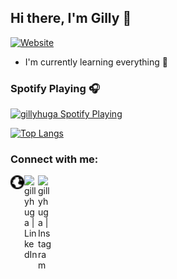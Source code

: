 ## Hi there, I'm Gilly 👋

[![Website](https://img.shields.io/website?label=gillyhuga.xyz&style=for-the-badge&url=https%3A%2F%2Fgillyhuga.xyz)](https://gillyhuga.xyz)

- I'm currently learning everything 💫

### Spotify Playing 🎧

[<img src="https://now-playing-codestackr.vercel.app/api/spotify-playing" alt="gillyhuga Spotify Playing" width="350" />](https://open.spotify.com/user/312tbfzm3r2i2eqeiurzp2uajpyy)

[![Top Langs](https://gilly-spotify.netlify.app/api/top-langs/?username=gillyhuga)](https://github.com/gillyhuga)

### Connect with me:

[<img align="left" alt="gillyhuga.xyz" width="22px" src="https://raw.githubusercontent.com/iconic/open-iconic/master/svg/globe.svg" />][website]

[<img align="left" alt="gillyhuga | LinkedIn" width="22px" src="https://cdn.jsdelivr.net/npm/simple-icons@v3/icons/linkedin.svg" />][linkedin]

[<img align="left" alt="gillyhuga | Instagram" width="22px" src="https://cdn.jsdelivr.net/npm/simple-icons@v3/icons/instagram.svg" />][instagram]

<br />

[website]: https://gillyhuga.xyz

[instagram]: https://instagram.com/gillyhuga

[linkedin]: https://linkedin.com/in/gillyhuga
